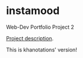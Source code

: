 # instamood
Web-Dev Portfolio Project 2

[Project description](https://docs.google.com/presentation/d/1E5ktGf3HRRz2XtDcQzXM1fFQbzVHHKi148BBkOCd720/edit?usp=sharing "Project Description").

This is khanotations' version!
